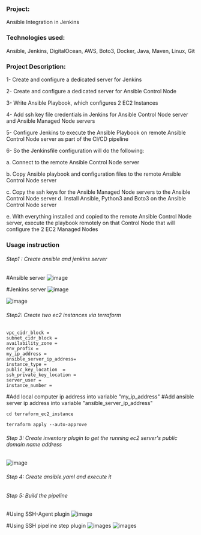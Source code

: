 ### Project:

Ansible Integration in Jenkins

### Technologies used:

Ansible, Jenkins, DigitalOcean, AWS, Boto3, Docker, Java, Maven, Linux, Git

### Project Description:

1- Create and configure a dedicated server for Jenkins

2- Create and configure a dedicated server for Ansible Control Node

3- Write Ansible Playbook, which configures 2 EC2 Instances

4- Add ssh key file credentials in Jenkins for Ansible Control Node server and Ansible Managed Node servers

5- Configure Jenkins to execute the Ansible Playbook on remote Ansible Control Node server as part of the CI/CD pipeline

6- So the Jenkinsfile configuration will do the following:

a. Connect to the remote Ansible Control Node server

b. Copy Ansible playbook and configuration files to the remote Ansible Control Node server

c. Copy the ssh keys for the Ansible Managed Node servers to the Ansible Control Node server d. Install Ansible, Python3 and Boto3 on the Ansible Control Node server

e. With everything installed and copied to the remote Ansible Control Node server, execute the
playbook remotely on that Control Node that will configure the 2 EC2 Managed Nodes

### Usage instruction

###### Step1 : Create ansible and jenkins server

#Ansible server
![image](images/Screenshot%202023-04-29%20at%203.10.57%20pm.png)

#Jenkins server
![image](images/Screenshot%202023-04-29%20at%203.11.43%20pm.png)

![image](images/Screenshot%202023-04-29%20at%203.12.37%20pm.png)

###### Step2: Create two ec2 instances via terraform

```
vpc_cidr_block =
subnet_cidr_block =
availability_zone =
env_profix =
my_ip_address =
ansible_server_ip_address=
instance_type =
public_key_location  =
ssh_private_key_location =
server_user =
instance_number =

```

#Add local computer ip address into variable "my_ip_address"
#Add ansible server ip address into variable "ansible_server_ip_address"

```
cd terraform_ec2_instance
```

```
terraform apply --auto-approve
```

###### Step 3: Create inventory plugin to get the running ec2 server's public domain name address

![image](images/Screenshot%202023-04-29%20at%204.36.00%20pm.png)

###### Step 4: Create ansible.yaml and execute it

###### Step 5: Build the pipeline

#Using SSH-Agent plugin
![image](images/Screenshot%202023-04-24%20at%2011.36.27%20am.png)

#Using SSH pipeline step plugin
![images](images/Screenshot%202023-04-29%20at%204.13.09%20pm.png)
![images](images/Screenshot%202023-04-29%20at%204.13.22%20pm.png)
